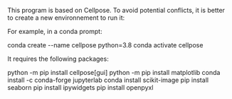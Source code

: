 This program is based on Cellpose.
To avoid potential conflicts, it is better to create a new environnement to run it:

For example, in a conda prompt:

conda create --name cellpose python=3.8
conda activate cellpose


It requires the following packages:

python -m pip install cellpose[gui]
python -m pip install matplotlib
conda install -c conda-forge jupyterlab
conda install scikit-image
pip install seaborn
pip install ipywidgets
pip install openpyxl